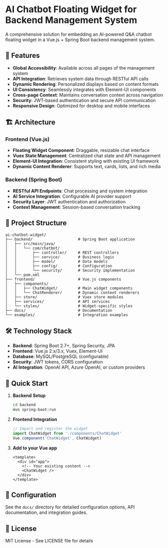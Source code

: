 # AI Chatbot Floating Widget for Backend Management System

A comprehensive solution for embedding an AI-powered Q&A chatbot floating widget in a Vue.js + Spring Boot backend management system.

## 🚀 Features

- **Global Accessibility**: Available across all pages of the management system
- **API Integration**: Retrieves system data through RESTful API calls
- **Dynamic Rendering**: Personalized displays based on content formats
- **UI Consistency**: Seamlessly integrates with Element-UI components
- **Cross-page Context**: Maintains conversation context across navigation
- **Security**: JWT-based authentication and secure API communication
- **Responsive Design**: Optimized for desktop and mobile interfaces

## 🏗️ Architecture

### Frontend (Vue.js)
- **Floating Widget Component**: Draggable, resizable chat interface
- **Vuex State Management**: Centralized chat state and API management
- **Element-UI Integration**: Consistent styling with existing UI framework
- **Dynamic Content Renderer**: Supports text, cards, lists, and rich media

### Backend (Spring Boot)
- **RESTful API Endpoints**: Chat processing and system integration
- **AI Service Integration**: Configurable AI provider support
- **Security Layer**: JWT authentication and authorization
- **Context Management**: Session-based conversation tracking

## 📁 Project Structure

```
ai-chatbot-widget/
├── backend/                    # Spring Boot application
│   ├── src/main/java/
│   │   └── com/chatbot/
│   │       ├── controller/     # REST controllers
│   │       ├── service/        # Business logic
│   │       ├── model/          # Data models
│   │       ├── config/         # Configuration
│   │       └── security/       # Security implementation
│   └── pom.xml
├── frontend/                   # Vue.js components
│   ├── components/
│   │   ├── ChatWidget/         # Main widget components
│   │   └── ChatRenderer/       # Dynamic content renderers
│   ├── store/                  # Vuex store modules
│   ├── services/               # API services
│   └── styles/                 # Widget-specific styles
├── docs/                       # Documentation
└── examples/                   # Integration examples
```

## 🛠️ Technology Stack

- **Backend**: Spring Boot 2.7+, Spring Security, JPA
- **Frontend**: Vue.js 2.x/3.x, Vuex, Element-UI
- **Database**: MySQL/PostgreSQL (configurable)
- **Security**: JWT tokens, CORS configuration
- **AI Integration**: OpenAI API, Azure OpenAI, or custom providers

## 📖 Quick Start

1. **Backend Setup**
   ```bash
   cd backend
   mvn spring-boot:run
   ```

2. **Frontend Integration**
   ```javascript
   // Import and register the widget
   import ChatWidget from './components/ChatWidget'
   Vue.component('ChatWidget', ChatWidget)
   ```

3. **Add to your Vue app**
   ```vue
   <template>
     <div id="app">
       <!-- Your existing content -->
       <ChatWidget />
     </div>
   </template>
   ```

## 🔧 Configuration

See the `docs/` directory for detailed configuration options, API documentation, and integration guides.

## 📝 License

MIT License - See LICENSE file for details
